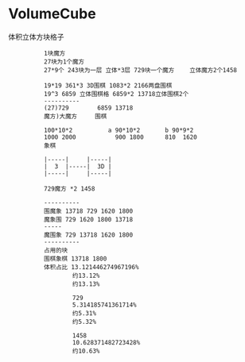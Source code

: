 # VolumeCube
体积立体方块格子

              1块魔方
              27块为1个魔方
              27*9个 243块为一层 立体*3层 729块一个魔方 　　立体魔方2个1458

              19*19 361*3 3D围棋 1083*2 2166两盘围棋 
              19^3 6859‬ 立体围棋格 6859*2 13718立体围棋2个
              ---------- 
              (27)729        6859 13718 
              魔方)大魔方     围棋
              
              100*10*2          a 90*10*2       b 90*9*2
              1000 2000‬           900 1800      810  1620
              象棋
              
              |-----|     |-----| 
              |  3  |-----|  3D |
              |-----|     |-----|
              
              729魔方 *2 1458
              
              ---------- 
              围魔象 13718 729 1620 1800
              魔象围 729 1620 1800 13718
              -----
              魔围象 729 13718 1620 1800
              ---------- 
              占用的块
              围棋象棋 13718 1800
              体积占比 13.121446274967196%
                      约13.12%
                      约13.13%
              
                      729
                      5.314185741361714% 
                      约5.31%
                      约5.32%
                      
                      1458
                      10.628371482723428%
                      约10.63%
                      
              
